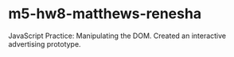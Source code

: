# m5-hw8-matthews-renesha
JavaScript Practice: Manipulating the DOM. Created an interactive advertising prototype.
